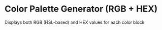# Color Palette Generator (RGB + HEX)

Displays both RGB (HSL-based) and HEX values for each color block.